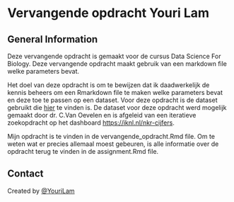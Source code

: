 # Vervangende opdracht Youri Lam

## General Information
Deze vervangende opdracht is gemaakt voor de cursus Data Science For Biology. Deze vervangende opdracht maakt gebruik van een markdown file welke parameters bevat. 

Het doel van deze opdracht is om te bewijzen dat ik daadwerkelijk de kennis beheers om een Rmarkdown file te maken welke parameters bevat en deze toe te passen op een dataset. Voor deze opdracht is de dataset gebruikt die [hier](https://github.com/YouriLam/VervangendeOpdracht/tree/main/data-raw) te vinden is. De dataset voor deze opdracht werd mogelijk gemaakt door dr. C.Van Oevelen en is afgeleid van een iteratieve zoekopdracht op het dashboard https://iknl.nl/nkr-cijfers.

Mijn opdracht is te vinden in de vervangende_opdracht.Rmd file. Om te weten wat er precies allemaal moest gebeuren, is alle informatie over de opdracht terug te vinden in de assignment.Rmd file.


## Contact
Created by [@YouriLam](https://github.com/YouriLam) 

